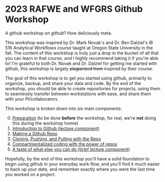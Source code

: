 # 2023 RAFWE and WFGRS Github Workshop
A github workshop *on github*? How deliciously meta.

This workshop was inspired by Dr. Mark Novak's and Dr. Ben Dalziel's IB 516 Analytical Workflows course taught at Oregon State University in the fall. The content of this workshop is truly just a drop in the bucket of all that you can learn in that course, and I highly recommend taking it if you're able to! I'm grateful to both Dr. Novak and Dr. Dalziel for getting me started with github, this workshop is largely ~~plagiarized from~~ inspired by their course.

The goal of this workshop is to get you started using github, primarily to organize, backup, and share your data and code. By the end of the workshop, you should be able to create repositories for projects, using them to seamlessly transfer between workstations with ease, and share them with your PI/collaborators. 

This workshop is broken down into six main components:

0. [Preparation](https://www.github.com/rhyacotritonriot/RAFWE.WFGRS.2023/tree/main/StartHereFriends) (to be done **before** the workshop, for real, we're **not** doing this during the workshop homie)
1. [Introduction to Github (lecture component)](https://www.github.com/rhyacotritonriot/RAFWE.WFGRS.2023/tree/main/01.Intro)
2. [Making a Github Repo](https://www.github.com/rhyacotritonriot/RAFWE.WFGRS.2023/tree/main/02.MakeRepo)
3. [Cloning, Pushing, and Pulling with the Repo](https://www.github.com/rhyacotritonriot/RAFWE.WFGRS.2023/tree/main/03.PushPull)
4. [Compartmentalized coding with the power of repos](https://www.github.com/rhyacotritonriot/RAFWE.WFGRS.2023/tree/main/04.RCodingandFork)
5. [A taste of what else you can do (brief lecture component)](https://www.github.com/rhyacotritonriot/RAFWE.WFGRS.2023/tree/main/05.BeyondIntro)

Hopefully, by the end of this workshop you'll have a solid foundation to begin using github in your everyday work flow, and you'll find it much easier to back up your data, and remember exactly where you were the last time you worked on a project.
